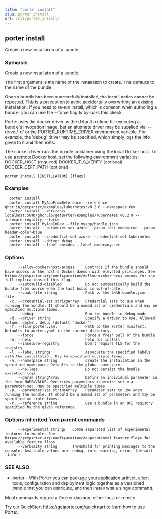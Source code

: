 ```yaml
---
title: "porter install"
slug: porter_install
url: /cli/porter_install/
---
```

## porter install

Create a new installation of a bundle

### Synopsis

Create a new installation of a bundle.

The first argument is the name of the installation to create. This defaults to the name of the bundle. 

Once a bundle has been successfully installed, the install action cannot be repeated. This is a precaution to avoid accidentally overwriting an existing installation. If you need to re-run install, which is common when authoring a bundle, you can use the --force flag to by-pass this check.

Porter uses the docker driver as the default runtime for executing a bundle's invocation image, but an alternate driver may be supplied via '--driver/-d' or the PORTER_RUNTIME_DRIVER environment variable.
For example, the 'debug' driver may be specified, which simply logs the info given to it and then exits.

The docker driver runs the bundle container using the local Docker host. To use a remote Docker host, set the following environment variables:
  DOCKER_HOST (required)
  DOCKER_TLS_VERIFY (optional)
  DOCKER_CERT_PATH (optional)


```
porter install [INSTALLATION] [flags]
```

### Examples

```
  porter install
  porter install MyAppFromReference --reference ghcr.io/getporter/examples/kubernetes:v0.2.0 --namespace dev
  porter install --reference localhost:5000/ghcr.io/getporter/examples/kubernetes:v0.2.0 --insecure-registry --force
  porter install MyAppInDev --file myapp/bundle.json
  porter install --parameter-set azure --param test-mode=true --param header-color=blue
  porter install --credential-set azure --credential-set kubernetes
  porter install --driver debug
  porter install --label env=dev --label owner=myuser

```

### Options

```
      --allow-docker-host-access     Controls if the bundle should have access to the host's Docker daemon with elevated privileges. See https://getporter.org/configuration/#allow-docker-host-access for the full implications of this flag.
      --autobuild-disabled           Do not automatically build the bundle from source when the last build is out-of-date.
      --cnab-file string             Path to the CNAB bundle.json file.
  -c, --credential-set stringArray   Credential sets to use when running the bundle. It should be a named set of credentials and may be specified multiple times.
      --debug                        Run the bundle in debug mode.
  -d, --driver string                Specify a driver to use. Allowed values: docker, debug (default "docker")
  -f, --file porter.yaml             Path to the Porter manifest. Defaults to porter.yaml in the current directory.
      --force                        Force a fresh pull of the bundle
  -h, --help                         help for install
      --insecure-registry            Don't require TLS for the registry
  -l, --label strings                Associate the specified labels with the installation. May be specified multiple times.
  -n, --namespace string             Create the installation in the specified namespace. Defaults to the global namespace.
      --no-logs                      Do not persist the bundle execution logs
      --param stringArray            Define an individual parameter in the form NAME=VALUE. Overrides parameters otherwise set via --parameter-set. May be specified multiple times.
  -p, --parameter-set stringArray    Parameter sets to use when running the bundle. It should be a named set of parameters and may be specified multiple times.
  -r, --reference string             Use a bundle in an OCI registry specified by the given reference.
```

### Options inherited from parent commands

```
      --experimental strings   Comma separated list of experimental features to enable. See https://getporter.org/configuration/#experimental-feature-flags for available feature flags.
      --verbosity string       Threshold for printing messages to the console. Available values are: debug, info, warning, error. (default "info")
```

### SEE ALSO

* [porter](/cli/porter/)	 - With Porter you can package your application artifact, client tools, configuration and deployment logic together as a versioned bundle that you can distribute, and then install with a single command.

Most commands require a Docker daemon, either local or remote.

Try our QuickStart https://getporter.org/quickstart to learn how to use Porter.


